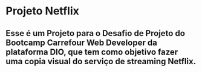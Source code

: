 # Projeto Netflix
## Esse é um Projeto para o Desafio de Projeto do Bootcamp Carrefour Web Developer da plataforma DIO, que tem como objetivo fazer uma copia visual do serviço de streaming Netflix.
